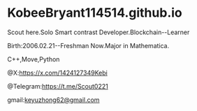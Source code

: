 # KobeeBryant114514.github.io
Scout here.Solo Smart contrast Developer.Blockchain--Learner

Birth:2006.02.21--Freshman Now.Major in Mathematica.

C++,Move,Python


@X:https://x.com/1424127349Kebi

@Telegram:https://t.me/Scout0221

gmail:keyuzhong62@gmail.com
